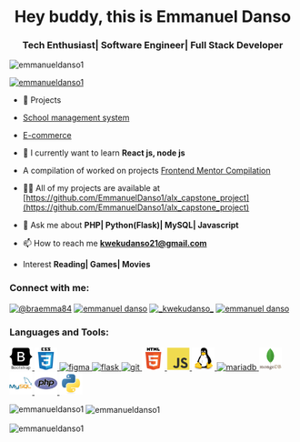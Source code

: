 <h1 align="center">Hey buddy, this is Emmanuel Danso</h1>
<h3 align="center">Tech Enthusiast| Software Engineer| Full Stack Developer</h3>

<p align="left"> <img src="https://komarev.com/ghpvc/?username=emmanueldanso1&label=Profile%20views&color=0e75b6&style=flat" alt="emmanueldanso1" /> </p>

<p align="left"> <a href="https://github.com/ryo-ma/github-profile-trophy"><img src="https://github-profile-trophy.vercel.app/?username=emmanueldanso1" alt="emmanueldanso1" /></a> </p>

- 🔭 Projects
-  [School management system](https://github.com/EmmanuelDanso1/school_management_system)
- [E-commerce](https://github.com/EmmanuelDanso1/e-commerce)

- 🌱 I currently want to learn **React js, node js**

- A compilation of worked on projects [Frontend Mentor Compilation](https://github.com/EmmanuelDanso1/frontend_projects)

- 👨‍💻 All of my projects are available at [https://github.com/EmmanuelDanso1/alx_capstone_project](https://github.com/EmmanuelDanso1/alx_capstone_project)

- 💬 Ask me about **PHP| Python(Flask)| MySQL| Javascript**

- 📫 How to reach me **kwekudanso21@gmail.com**

- Interest **Reading| Games| Movies**

<h3 align="left">Connect with me:</h3>
<p align="left">
<a href="https://twitter.com/@braemma84" target="blank"><img align="center" src="https://raw.githubusercontent.com/rahuldkjain/github-profile-readme-generator/master/src/images/icons/Social/twitter.svg" alt="@braemma84" height="30" width="40" /></a>
<a href="https://linkedin.com/in/emmanuel danso" target="blank"><img align="center" src="https://raw.githubusercontent.com/rahuldkjain/github-profile-readme-generator/master/src/images/icons/Social/linked-in-alt.svg" alt="emmanuel danso" height="30" width="40" /></a>
<a href="https://instagram.com/_kwekudanso_" target="blank"><img align="center" src="https://raw.githubusercontent.com/rahuldkjain/github-profile-readme-generator/master/src/images/icons/Social/instagram.svg" alt="_kwekudanso_" height="30" width="40" /></a>
<a href="https://www.leetcode.com/emmanuel danso" target="blank"><img align="center" src="https://raw.githubusercontent.com/rahuldkjain/github-profile-readme-generator/master/src/images/icons/Social/leet-code.svg" alt="emmanuel danso" height="30" width="40" /></a>
</p>

<h3 align="left">Languages and Tools:</h3>
<p align="left"> <a href="https://getbootstrap.com" target="_blank" rel="noreferrer"> <img src="https://raw.githubusercontent.com/devicons/devicon/master/icons/bootstrap/bootstrap-plain-wordmark.svg" alt="bootstrap" width="40" height="40"/> </a> <a href="https://www.w3schools.com/css/" target="_blank" rel="noreferrer"> <img src="https://raw.githubusercontent.com/devicons/devicon/master/icons/css3/css3-original-wordmark.svg" alt="css3" width="40" height="40"/> </a> <a href="https://www.figma.com/" target="_blank" rel="noreferrer"> <img src="https://www.vectorlogo.zone/logos/figma/figma-icon.svg" alt="figma" width="40" height="40"/> </a> <a href="https://flask.palletsprojects.com/" target="_blank" rel="noreferrer"> <img src="https://www.vectorlogo.zone/logos/pocoo_flask/pocoo_flask-icon.svg" alt="flask" width="40" height="40"/> </a> <a href="https://git-scm.com/" target="_blank" rel="noreferrer"> <img src="https://www.vectorlogo.zone/logos/git-scm/git-scm-icon.svg" alt="git" width="40" height="40"/> </a> <a href="https://www.w3.org/html/" target="_blank" rel="noreferrer"> <img src="https://raw.githubusercontent.com/devicons/devicon/master/icons/html5/html5-original-wordmark.svg" alt="html5" width="40" height="40"/> </a> <a href="https://developer.mozilla.org/en-US/docs/Web/JavaScript" target="_blank" rel="noreferrer"> <img src="https://raw.githubusercontent.com/devicons/devicon/master/icons/javascript/javascript-original.svg" alt="javascript" width="40" height="40"/> </a> <a href="https://www.linux.org/" target="_blank" rel="noreferrer"> <img src="https://raw.githubusercontent.com/devicons/devicon/master/icons/linux/linux-original.svg" alt="linux" width="40" height="40"/> </a> <a href="https://mariadb.org/" target="_blank" rel="noreferrer"> <img src="https://www.vectorlogo.zone/logos/mariadb/mariadb-icon.svg" alt="mariadb" width="40" height="40"/> </a> <a href="https://www.mongodb.com/" target="_blank" rel="noreferrer"> <img src="https://raw.githubusercontent.com/devicons/devicon/master/icons/mongodb/mongodb-original-wordmark.svg" alt="mongodb" width="40" height="40"/> </a> <a href="https://www.mysql.com/" target="_blank" rel="noreferrer"> <img src="https://raw.githubusercontent.com/devicons/devicon/master/icons/mysql/mysql-original-wordmark.svg" alt="mysql" width="40" height="40"/> </a> <a href="https://www.php.net" target="_blank" rel="noreferrer"> <img src="https://raw.githubusercontent.com/devicons/devicon/master/icons/php/php-original.svg" alt="php" width="40" height="40"/> </a> <a href="https://www.python.org" target="_blank" rel="noreferrer"> <img src="https://raw.githubusercontent.com/devicons/devicon/master/icons/python/python-original.svg" alt="python" width="40" height="40"/> </a> </p>

<p><img align="left" src="https://github-readme-stats.vercel.app/api/top-langs?username=emmanueldanso1&show_icons=true&locale=en&layout=compact" alt="emmanueldanso1" /></p>

<p>&nbsp;<img align="center" src="https://github-readme-stats.vercel.app/api?username=emmanueldanso1&show_icons=true&locale=en" alt="emmanueldanso1" /></p>

<p><img align="center" src="https://github-readme-streak-stats.herokuapp.com/?user=emmanueldanso1&" alt="emmanueldanso1" /></p>
